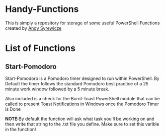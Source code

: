 # Handy-Functions
This is simply a repository for storage of some useful PowerShell Functions created by [Andy Syrewicze](https://www.andyontech.com)

<h1> List of Functions </h1>

<h2> Start-Pomodoro </h2>
Start-Pomodoro is a Pomodoro timer designed to run within PowerShell. By Default the timer follows the standard Pomodoro best practice of a 25 minute work window followed by a 5 minute break. 

Also included is a check for the Burnt-Toast PowerShell module that can be called to present Toast Notifications in Windows once the Pomodoro Timer is Done

<b>NOTE:</b>By default the function will ask what task you'll be working on and then write that string to the .txt file you define. Make sure to set this varible in the function!
